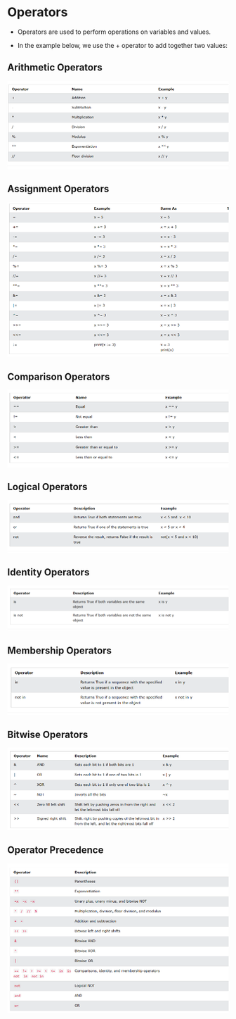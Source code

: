 # Operators
- Operators are used to perform operations on variables and values.

- In the example below, we use the + operator to add together two values:

## Arithmetic Operators
![Arithmetic](./arithmetic.png)
## Assignment Operators
![Assignment](./assignment.png)
## Comparison Operators
![Comparison](./comparison.png)
## Logical Operators
![Logical](./logical.png)
## Identity Operators
![Identity](./identity.png)
## Membership Operators
![Membership](./membership.png)
## Bitwise Operators
![Bitwise](./bitwise.png)
## Operator Precedence
![Operator Precedence](./precedence.png)